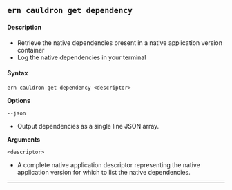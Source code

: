 ## `ern cauldron get dependency`

#### Description

* Retrieve the native dependencies present in a native application version container
* Log the native dependencies in your terminal    

#### Syntax

`ern cauldron get dependency <descriptor>`  

**Options**

`--json`

* Output dependencies as a single line JSON array.

**Arguments**

`<descriptor>`

* A complete native application descriptor representing the native application version for which to list the native dependencies.

____
